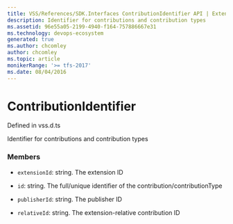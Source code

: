 ```yaml
---
title: VSS/References/SDK.Interfaces ContributionIdentifier API | Extensions for Azure DevOps Services
description: Identifier for contributions and contribution types
ms.assetid: 96e55a05-2199-4940-f164-757886667e31
ms.technology: devops-ecosystem
generated: true
ms.author: chcomley
author: chcomley
ms.topic: article
monikerRange: '>= tfs-2017'
ms.date: 08/04/2016
---
```


# ContributionIdentifier

Defined in vss.d.ts

Identifier for contributions and contribution types

### Members

* `extensionId`: string. The extension ID

* `id`: string. The full/unique identifier of the contribution/contributionType

* `publisherId`: string. The publisher ID

* `relativeId`: string. The extension-relative contribution ID

